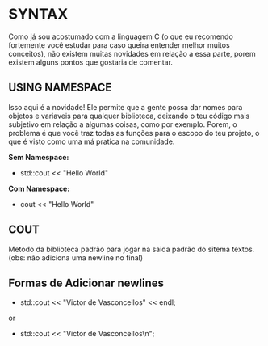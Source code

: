 # SYNTAX

Como já sou acostumado com a linguagem C (o que eu recomendo fortemente você estudar para caso queira entender melhor muitos conceitos), não existem muitas novidades em relação a essa parte, porem existem alguns pontos que gostaria de comentar.

## USING NAMESPACE

Isso aqui é a novidade! Ele permite que a gente possa dar nomes para objetos e variaveis para qualquer biblioteca, deixando o teu código mais subjetivo em relação a algumas coisas, como por exemplo. Porem, o problema é que você traz todas as funções para o escopo do teu projeto, o que é visto como uma má pratica na comunidade.

**Sem Namespace:**

* std::cout << "Hello World"

**Com Namespace:**

* cout << "Hello World"

## COUT

Metodo da biblioteca padrão para jogar na saida padrão do sitema textos.
(obs: não adiciona uma newline no final)

## Formas de Adicionar newlines

* std::cout << "Victor de Vasconcellos" << endl;

or

* std::cout << "Victor de Vasconcellos\n";

